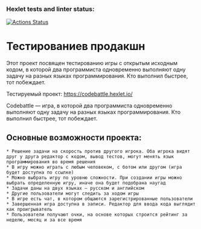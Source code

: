 ### Hexlet tests and linter status:
[![Actions Status](https://github.com/TasamayaNatalia/qa-engineer-project-85/actions/workflows/hexlet-check.yml/badge.svg)](https://github.com/TasamayaNatalia/qa-engineer-project-85/actions)

# Тестированиев продакшн
Этот проект посвящен тестированию игры с открытым исходным кодом, в которой два программиста одновременно выполняют одну задачу на разных языках программирования. Кто выполнил быстрее, тот побеждает.

Тестируемый проект: https://codebattle.hexlet.io/

Codebattle — игра, в которой два программиста одновременно выполняют одну задачу на разных языках программирования. Кто выполнил быстрее, тот побеждает.

## Основные возможности проекта:
    * Решение задачи на скорость против другого игрока. Оба игрока видят друг у друга редактор с кодом, вывод тестов, могут менять язык программирования во время решения
    * В игру можно играть с любым человеком, с ботом или другом (игра будет доступна по ссылке)
    * Можно выбрать игру по уровню сложности. При создании игры можно выбрать определенную игру, иначе она будет подобрана наугад
    * Задачи даны на двух языках — русском и английском
    * Другие пользователи могут следить за ходом игры
    * В игре есть чат, в котором общаются зарегистрированные пользователи
    * Завершенная игра доступна в записи. Редактор для ввода кода выглядит как проигрыватель
    * Пользователи получают очки, на основе которых строится рейтинг за неделю, месяц и за все время
